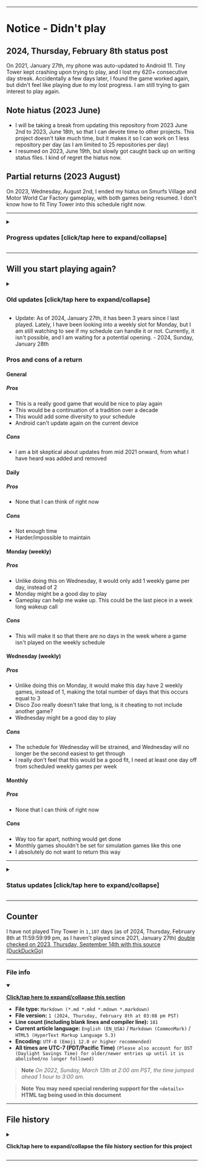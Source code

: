 
***

# Notice - Didn't play

## 2024, Thursday, February 8th status post <!-- TODO: This line should be updated daily !-->

<!-- TODO: The line above the line above this line should be updated daily !-->

On 2021, January 27th, my phone was auto-updated to Android 11. Tiny Tower kept crashing upon trying to play, and I lost my 620+ consecutive day streak. Accidentally a few days later, I found the game worked again, but didn't feel like playing due to my lost progress. I am still trying to gain interest to play again.

## Note hiatus (2023 June)

- I will be taking a break from updating this repository from 2023 June 2nd to 2023, June 18th, so that I can devote time to other projects. This project doesn't take much time, but it makes it so I can work on 1 less repository per day (as I am limited to 25 repositories per day)
- I resumed on 2023, June 19th, but slowly got caught back up on writing status files. I kind of regret the hiatus now.

## Partial returns (2023 August)

On 2023, Wednesday, August 2nd, I ended my hiatus on Smurfs Village and Motor World Car Factory gameplay, with both games being resumed. I don't know how to fit Tiny Tower into this schedule right now.

***

<details><summary><H3>Progress updates [click/tap here to expand/collapse]</H3></summary>

- As of 2021, August 20th, I have not resumed gameplay. On 2021, February 17th, this status post was shortened to save memory. See previous entries for more info.
- On 2021, August 13th, this post was modified to comply with ISO 8601.
- On 2021, August 16th, new info (late) regarding the 2 daily games that have been recently added was mentioned.
- For the 2021 August 27th entry, info on a recent hiatus was added. The entry was updated on Thursday, 2021 September 3rd (on the September 1st entry)

</details>

***

## Will you start playing again?

<details><summary><H3>Old updates [click/tap here to expand/collapse]</H3></summary>

- Likely no. I will stop posting these updates on 2022 Janaury 1st if I don't resume by then. This is getting really tedious to keep doing. - 2021 Saturday, December 11th
- Update: I am considering extending the date, I don't want to close the door too soon. - 2021 Monday December 13th
- Update: I am considering resuming gameplay in late 2022 or early 2023. New data will be split out to a new repository. I am still trying to work it into my schedule. - 2022, Thursday, June 9th
- Update: I have had interest in resuming gameplay of Tiny Tower recently, along with Pocket Frogs and Pocket Trains. - 2023, Thursday, March 9th
- Update: 2 other games have recently resumed, and I am working on fitting Tiny Tower back into my schedule. - 2023, Wednesday, August 2nd
- Update: I am starting to consider either Monday or Wednesday as a return day, and that it will be a weekly game, instead of a daily game. - 2024, Wednesday, January 3rd

</details>

- Update: As of 2024, January 27th, it has been 3 years since I last played. Lately, I have been looking into a weekly slot for Monday, but I am still watching to see if my schedule can handle it or not. Currently, it isn't possible, and I am waiting for a potential opening. - 2024, Sunday, January 28th

### Pros and cons of a return

#### General

##### Pros

- This is a really good game that would be nice to play again
- This would be a continuation of a tradition over a decade
- This would add some diversity to your schedule
- Android can't update again on the current device

##### Cons

- I am a bit skeptical about updates from mid 2021 onward, from what I have heard was added and removed

#### Daily

##### Pros

- None that I can think of right now

##### Cons

- Not enough time
- Harder/impossible to maintain

#### Monday (weekly)

##### Pros

- Unlike doing this on Wednesday, it would only add 1 weekly game per day, instead of 2
- Monday might be a good day to play
- Gameplay can help me wake up. This could be the last piece in a week long wakeup call

##### Cons

- This will make it so that there are no days in the week where a game isn't played on the weekly schedule

#### Wednesday (weekly)

##### Pros

- Unlike doing this on Monday, it would make this day have 2 weekly games, instead of 1, making the total number of days that this occurs equal to 3
- Disco Zoo really doesn't take that long, is it cheating to not include another game?
- Wednesday might be a good day to play

##### Cons

- The schedule for Wednesday will be strained, and Wednesday will no longer be the second easiest to get through
- I really don't feel that this would be a good fit, I need at least one day off from scheduled weekly games per week

#### Monthly

##### Pros

- None that I can think of right now

##### Cons

- Way too far apart, nothing would get done
- Monthly games shouldn't be set for simulation games like this one
- I absolutely do not want to return this way

***

<details><summary><H3>Status updates [click/tap here to expand/collapse]</H3></summary>

- As of the past 2 months (2021 July 1st - 2021 August 31st), I have had 2 other games (Smurfs Village and Motor World Car Factory) replace my daily video game slots, it is going to be difficult to get back into Tiny Tower.
- As of 2021 August 28th, I have taken a hiatus from these games, as I developed a mild fever and am still recovering. (2021 August 27th to 2021 August 30th)
- The hiatus is planned to end on 2021 September 1st.
- The hiatus ended on 2021 September 1st and I am really starting to consider playing again on 2022 January 1st even if it means restarting my streak. The date may be moved earlier depending on how much momentum I put into the idea.

</details>

***

## Counter

I have not played Tiny Tower in `1,107` days (as of 2024, Thursday, February 8th at 11:59:59:99 pm, as I haven't played since 2021, January 27th) [double checked on 2023, Thursday, September 14th with this source (DuckDuckGo)](https://duckduckgo.com/?t=ffab&q=days+since+January+27th+2021&ia=answer) <!-- TODO: This line should be updated daily !-->

***

### File info

<details open><summary><p lang="en"><b><u>Click/tap here to expand/collapse this section</u></b></p></summary>

- **File type:** `Markdown (*.md *.mkd *.mdown *.markdown)`
- **File version:** `1 (2024, Thursday, February 8th at 03:08 pm PST)` <!-- TODO: This line should be updated daily !-->
- **Line count (including blank lines and compiler line):** `181`
- **Current article language:** `English (EN_USA)` / `Markdown (CommonMark)` / `HTML5 (HyperText Markup Language 5.3)`
- **Encoding:** `UTF-8 (Emoji 12.0 or higher recommended)`
- **All times are UTC-7 (PDT/Pacific Time)** `(Please also account for DST (Daylight Savings Time) for older/newer entries up until it is abolished/no longer followed)`

> **Note** _On 2022, Sunday, March 13th at 2:00 am PST, the time jumped ahead 1 hour to 3:00 am._

> **Note** **You may need special rendering support for the `<details>` HTML tag being used in this document**

</details>

***

## File history

<details><summary><p lang="en"><b>Click/tap here to expand/collapse the file history section for this project</b></p></summary>

<details><summary><p lang="en"><b>Version 1 (2024, Thursday, February 8th at 03:08 pm PST)</b></p></summary> <!-- TODO: This line should be updated daily !-->

- **This version was made by:** [`@seanpm2001`](https://github.com/seanpm2001/)

> Changes:

- [x] Started the file
- [x] Added the title section
- [x] Added the `didn't play` section
- - [x] Added the `Note hiatus` subsection
- - [x] Added the `2023 Partial returns` subsection
- - [x] Added the `Progress updates` subsection
- - [x] Added the `will you start playing again?` subsection
- [x] Added the `counter` section
- [x] Added the `file info` section
- - [x] Added the version number
- - [x] Added the version date
- - [x] Added the line count
- [x] Added the `file history` section
- - [x] Added an entry for version 1
- [ ] No other changes in version 1

</details>

</details>

***
